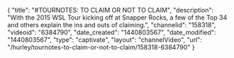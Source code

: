 {
    "title": "#TOURNOTES: TO CLAIM OR NOT TO CLAIM",
    "description": "With the 2015 WSL Tour kicking off at Snapper Rocks, a few of the Top 34 and others explain the ins and outs of claiming.",
    "channelid": "158318",
    "videoid": "6384790",
    "date_created": "1440803567",
    "date_modified": "1440803567",
    "type": "captivate",
    "layout": "channelVideo",
    "url": "\/hurley\/tournotes-to-claim-or-not-to-claim\/158318-6384790"
}